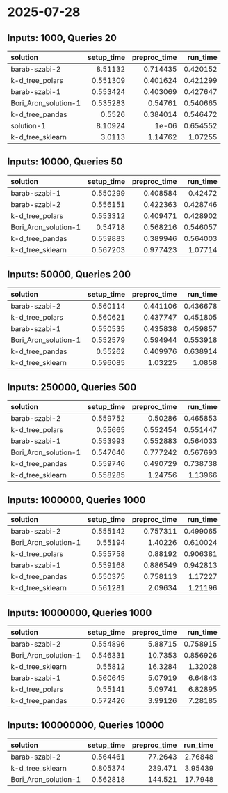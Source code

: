 # 2025-07-28

## Inputs: 1000, Queries 20

| solution             |   setup_time |   preproc_time |   run_time |
|:---------------------|-------------:|---------------:|-----------:|
| barab-szabi-2        |     8.51132  |       0.714435 |   0.420152 |
| k-d_tree_polars      |     0.551309 |       0.401624 |   0.421299 |
| barab-szabi-1        |     0.553424 |       0.403069 |   0.427647 |
| Bori_Aron_solution-1 |     0.535283 |       0.54761  |   0.540665 |
| k-d_tree_pandas      |     0.5526   |       0.384014 |   0.546472 |
| solution-1           |     8.10924  |       1e-06    |   0.654552 |
| k-d_tree_sklearn     |     3.0113   |       1.14762  |   1.07255  |

## Inputs: 10000, Queries 50

| solution             |   setup_time |   preproc_time |   run_time |
|:---------------------|-------------:|---------------:|-----------:|
| barab-szabi-1        |     0.550299 |       0.408584 |   0.42472  |
| barab-szabi-2        |     0.556151 |       0.422363 |   0.428746 |
| k-d_tree_polars      |     0.553312 |       0.409471 |   0.428902 |
| Bori_Aron_solution-1 |     0.54718  |       0.568216 |   0.546057 |
| k-d_tree_pandas      |     0.559883 |       0.389946 |   0.564003 |
| k-d_tree_sklearn     |     0.567203 |       0.977423 |   1.07714  |

## Inputs: 50000, Queries 200

| solution             |   setup_time |   preproc_time |   run_time |
|:---------------------|-------------:|---------------:|-----------:|
| barab-szabi-2        |     0.560114 |       0.441106 |   0.436678 |
| k-d_tree_polars      |     0.560621 |       0.437747 |   0.451805 |
| barab-szabi-1        |     0.550535 |       0.435838 |   0.459857 |
| Bori_Aron_solution-1 |     0.552579 |       0.594944 |   0.553918 |
| k-d_tree_pandas      |     0.55262  |       0.409976 |   0.638914 |
| k-d_tree_sklearn     |     0.596085 |       1.03225  |   1.0858   |

## Inputs: 250000, Queries 500

| solution             |   setup_time |   preproc_time |   run_time |
|:---------------------|-------------:|---------------:|-----------:|
| barab-szabi-2        |     0.559752 |       0.50286  |   0.465853 |
| k-d_tree_polars      |     0.55665  |       0.552454 |   0.551447 |
| barab-szabi-1        |     0.553993 |       0.552883 |   0.564033 |
| Bori_Aron_solution-1 |     0.547646 |       0.777242 |   0.567693 |
| k-d_tree_pandas      |     0.559746 |       0.490729 |   0.738738 |
| k-d_tree_sklearn     |     0.558285 |       1.24756  |   1.13966  |

## Inputs: 1000000, Queries 1000

| solution             |   setup_time |   preproc_time |   run_time |
|:---------------------|-------------:|---------------:|-----------:|
| barab-szabi-2        |     0.555142 |       0.757311 |   0.499065 |
| Bori_Aron_solution-1 |     0.55194  |       1.40226  |   0.610024 |
| k-d_tree_polars      |     0.555758 |       0.88192  |   0.906381 |
| barab-szabi-1        |     0.559168 |       0.886549 |   0.942813 |
| k-d_tree_pandas      |     0.550375 |       0.758113 |   1.17227  |
| k-d_tree_sklearn     |     0.561281 |       2.09634  |   1.21196  |

## Inputs: 10000000, Queries 1000

| solution             |   setup_time |   preproc_time |   run_time |
|:---------------------|-------------:|---------------:|-----------:|
| barab-szabi-2        |     0.554896 |        5.88715 |   0.758915 |
| Bori_Aron_solution-1 |     0.546331 |       10.7353  |   0.856926 |
| k-d_tree_sklearn     |     0.55812  |       16.3284  |   1.32028  |
| barab-szabi-1        |     0.560645 |        5.07919 |   6.64843  |
| k-d_tree_polars      |     0.55141  |        5.09741 |   6.82895  |
| k-d_tree_pandas      |     0.572426 |        3.99126 |   7.28185  |

## Inputs: 100000000, Queries 10000

| solution             |   setup_time |   preproc_time |   run_time |
|:---------------------|-------------:|---------------:|-----------:|
| barab-szabi-2        |     0.564461 |        77.2643 |    2.76848 |
| k-d_tree_sklearn     |     0.805374 |       239.471  |    3.95439 |
| Bori_Aron_solution-1 |     0.562818 |       144.521  |   17.7948  |